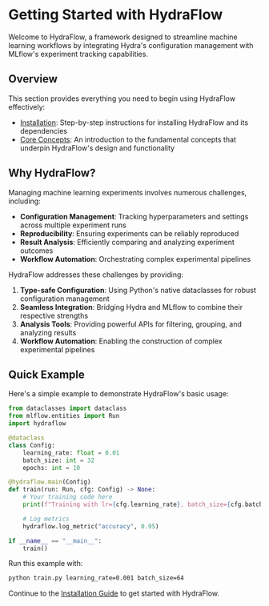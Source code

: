 # Getting Started with HydraFlow

Welcome to HydraFlow, a framework designed to streamline machine learning
workflows by integrating Hydra's configuration management with MLflow's
experiment tracking capabilities.

## Overview

This section provides everything you need to begin using HydraFlow
effectively:

- [Installation](installation.md): Step-by-step instructions for installing
  HydraFlow and its dependencies
- [Core Concepts](concepts.md): An introduction to the fundamental concepts
  that underpin HydraFlow's design and functionality

## Why HydraFlow?

Managing machine learning experiments involves numerous challenges, including:

- **Configuration Management**: Tracking hyperparameters and settings across
  multiple experiment runs
- **Reproducibility**: Ensuring experiments can be reliably reproduced
- **Result Analysis**: Efficiently comparing and analyzing experiment outcomes
- **Workflow Automation**: Orchestrating complex experimental pipelines

HydraFlow addresses these challenges by providing:

1. **Type-safe Configuration**: Using Python's native dataclasses for
   robust configuration management
2. **Seamless Integration**: Bridging Hydra and MLflow to combine their
   respective strengths
3. **Analysis Tools**: Providing powerful APIs for filtering, grouping,
   and analyzing results
4. **Workflow Automation**: Enabling the construction of complex
   experimental pipelines

## Quick Example

Here's a simple example to demonstrate HydraFlow's basic usage:

```python
from dataclasses import dataclass
from mlflow.entities import Run
import hydraflow

@dataclass
class Config:
    learning_rate: float = 0.01
    batch_size: int = 32
    epochs: int = 10

@hydraflow.main(Config)
def train(run: Run, cfg: Config) -> None:
    # Your training code here
    print(f"Training with lr={cfg.learning_rate}, batch_size={cfg.batch_size}")

    # Log metrics
    hydraflow.log_metric("accuracy", 0.95)

if __name__ == "__main__":
    train()
```

Run this example with:

```bash
python train.py learning_rate=0.001 batch_size=64
```

Continue to the [Installation Guide](installation.md) to get started with
HydraFlow.